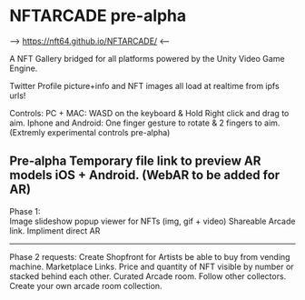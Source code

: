 # NFTARCADE  pre-alpha
--> https://nft64.github.io/NFTARCADE/  <--

A NFT Gallery bridged for all platforms powered by the Unity Video Game Engine.

Twitter Profile picture+info and NFT images all load at realtime from ipfs urls!

Controls:
PC + MAC:  WASD on the keyboard & Hold Right click and drag to aim.
Iphone and Android: One finger gesture to rotate & 2 fingers to aim. (Extremly experimental controls pre-alpha)

Pre-alpha Temporary file link to preview AR models iOS + Android. (WebAR to be added for AR)
---------------
Phase 1:  
Image slideshow popup viewer for NFTs  (img, gif + video)
Shareable Arcade link.
Impliment direct AR

---------------
Phase 2 requests:
Create Shopfront for Artists be able to buy from vending machine. 
Marketplace Links.
Price and quantity of NFT visible by number or stacked behind each other.
Curated Arcade room.
Follow other collectors.
Create your own arcade room collection.
